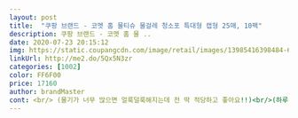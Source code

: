 ```yaml
---
layout: post 
title:  "쿠팡 브랜드 - 코멧 홈 물티슈 물걸레 청소포 특대형 캡형 25매, 10팩" 
description: 쿠팡 브랜드 - 코멧 홈 물 ..
date: 2020-07-23 20:15:12 
img: https://static.coupangcdn.com/image/retail/images/13985416398484-6dad64d5-ed03-4676-9c90-32518bdfa478.jpg 
linkUrl: http://me2.do/5Qx5N3zr 
categories: [1002] 
color: FF6F00 
price: 17160 
author: brandMaster 
cont: <br/> (물기가 너무 많으면 얼룩덜룩해지는데 전 딱 적당하고 좋아요!!)<br/>(하루에 두번!! 물걸레청소포를 아침,저녁에 사용하는데, 매번 잔때까지 닦이듯이 청소포에 검정 때가!!)<br/> 다른 타사보다 가격은 저렴한데, 상품 질이 너무 좋아요 )!!<br/> 물걸레포가 두툼해요 )!<br/> 사이즈가 대형보다 특대형은 위아래 폭보다, 좌우 옆으로 길고 넉넉해요 )!<br/> 사이즈가 아주 넉넙해요 )!<br/> 진짜 별 기대안했는데, 세정력이 좋아요 )!<br/>고기 구워먹은 후에 기름 날리면  바닥이 미끄러운데,<br/>방 2개 닦을때까지 촉촉하니 좋아요 )!<br/>가격대비 너무 좋아요 )!!<br/>사용 후 재구매 할 이유가 있는 제품이네요<br/>생각보다 물기도 넉넉하고 두툼해요!!!<br/>좀 저렴한 편에 속해서 별기대를 안했는데,<br/>청소포로 닦고나면 기름기로 미끄러웠던게 싹 없어집니다!!!진짜 효과짱!<br/>쿠팡 열일하십니다 )!! 잘쓰겠습니다<br/> 
---
```

 